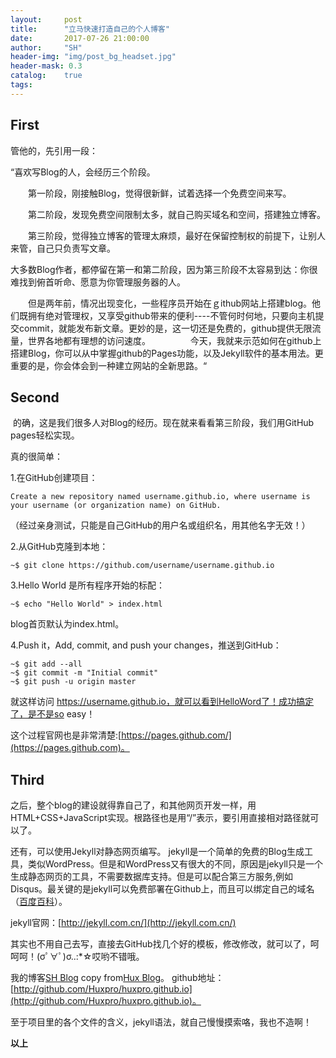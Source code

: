 ```yaml
---
layout:     post
title:      "立马快速打造自己的个人博客"
date:       2017-07-26 21:00:00
author:     "SH"
header-img: "img/post_bg_headset.jpg"
header-mask: 0.3
catalog:    true
tags:
---
```




## First

管他的，先引用一段：<br>

“喜欢写Blog的人，会经历三个阶段。<br>

　　第一阶段，刚接触Blog，觉得很新鲜，试着选择一个免费空间来写。

　　第二阶段，发现免费空间限制太多，就自己购买域名和空间，搭建独立博客。

　　第三阶段，觉得独立博客的管理太麻烦，最好在保留控制权的前提下，让别人来管，自己只负责写文章。

​	大多数Blog作者，都停留在第一和第二阶段，因为第三阶段不太容易到达：你很难找到俯首听命、愿意为你管理服务器的人。


　　但是两年前，情况出现变化，一些程序员开始在ｇithub网站上搭建blog。他们既拥有绝对管理权，又享受github带来的便利----不管何时何地，只要向主机提交commit，就能发布新文章。更妙的是，这一切还是免费的，github提供无限流量，世界各地都有理想的访问速度。
　　
　　今天，我就来示范如何在github上搭建Blog，你可以从中掌握github的Pages功能，以及Jekyll软件的基本用法。更重要的是，你会体会到一种建立网站的全新思路。“

## Second

​	的确，这是我们很多人对Blog的经历。现在就来看看第三阶段，我们用GitHub pages轻松实现。

真的很简单：


1.在GitHub创建项目：<br>

	Create a new repository named username.github.io, where username is your username (or organization name) on GitHub.


（经过亲身测试，只能是自己GitHub的用户名或组织名，用其他名字无效！）

2.从GitHub克隆到本地：<br>

	~$ git clone https://github.com/username/username.github.io


3.Hello World 是所有程序开始的标配：<br>

	~$ echo "Hello World" > index.html
blog首页默认为index.html。

4.Push it，Add, commit, and push your changes，推送到GitHub：<br>

	~$ git add --all
	~$ git commit -m "Initial commit"
	~$ git push -u origin master


就这样访问 https://username.github.io，就可以看到HelloWord了！成功搞定了，是不是so easy！

这个过程官网也是非常清楚:[https://pages.github.com/](https://pages.github.com)。

## Third

之后，整个blog的建设就得靠自己了，和其他网页开发一样，用HTML+CSS+JavaScript实现。根路径也是用“/”表示，要引用直接相对路径就可以了。

还有，可以使用Jekyll对静态网页编写。
jekyll是一个简单的免费的Blog生成工具，类似WordPress。但是和WordPress又有很大的不同，原因是jekyll只是一个生成静态网页的工具，不需要数据库支持。但是可以配合第三方服务,例如Disqus。最关键的是jekyll可以免费部署在Github上，而且可以绑定自己的域名（[百度百科](https://baike.baidu.com/item/jekyll/1164861?fr=aladdin)）。

jekyll官网：[http://jekyll.com.cn/](http://jekyll.com.cn/)

其实也不用自己去写，直接去GitHub找几个好的模板，修改修改，就可以了，呵呵呵！(σﾟ∀ﾟ)σ..:*☆哎哟不错哦。

我的博客[SH Blog](https://stormstone.github.io/) copy from[Hux Blog](http://huangxuan.me/)。
github地址：[http://github.com/Huxpro/huxpro.github.io](http://github.com/Huxpro/huxpro.github.io)。

至于项目里的各个文件的含义，jekyll语法，就自己慢慢摸索咯，我也不造啊！




**以上**